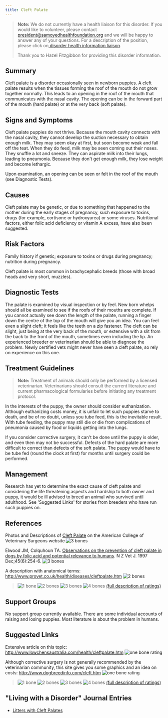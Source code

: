 ```yaml
---
title: Cleft Palate
---
```

> **Note:** We do not currently have a health liaison for this disorder. If you would like to volunteer, please contact[ president@samoyedhealthfoundation.org](mailto:president@samoyedhealthfoundation.org?subject=Questions%20about%20becoming%20a%20Health%20Information%20Liaison%20or%20Reviewer) and we will be happy to answer any of your questions.
> For a description of the position, please click on[ disorder health information liaison](/become-a-health-information-liaison).
>
> Thank you to Hazel Fitzgibbon for providing this disorder information.

## Summary

Cleft palate is a disorder occasionally seen in newborn puppies.  A
cleft palate results when the tissues forming the roof of the mouth do
not grow together normally. This leads to an opening in the roof of the
mouth that communicates with the nasal cavity. The opening can be in the
forward part of the mouth (hard palate) or at the very back (soft
palate).

## Signs and Symptoms

Cleft palate puppies do not thrive. Because the mouth cavity connects
with the nasal cavity, they cannot develop the suction necessary to
obtain enough milk.  They may seem okay at first, but soon become weak
and fall off the teat. When they do feed, milk may be seen coming out
their noses. They snuffle a lot and sneeze.  They can aspirate milk into
their lungs, leading to pneumonia.  Because they don't get enough milk,
they lose weight and become lethargic.

Upon examination, an opening can be seen or felt in the roof of the
mouth (see Diagnostic Tests).

## Causes

Cleft palate may be genetic, or due to something that happened to the
mother during the early stages of pregnancy, such exposure to toxins,
drugs (for example, cortisone or hydroxyurea) or some viruses.
Nutritional factors, either folic acid deficiency or vitamin A excess,
have also been suggested.

## Risk Factors

Family history if genetic; exposure to toxins or drugs during
pregnancy;  nutrition during pregnancy.

Cleft palate is most common in brachycephalic breeds (those with broad
heads and very short,  muzzles).

## Diagnostic Tests

The palate is examined by visual inspection or by feel.  New born whelps
should all be examined to see if the roofs of their mouths are complete.
If you cannot actually see down the length of the palate, running a
finger down the centre of the top of the mouth will give you an idea.
You can feel even a slight cleft; it feels like the teeth on a zip
fastener. The cleft can be slight, just being at the very back of the
mouth, or extensive with a slit from the back to the front of the mouth,
sometimes even including the lip.   An experienced breeder or
veterinarian should be able to diagnose the problem. Newly certified
vets might never have seen a cleft palate, so rely on experience on this
one.

## Treatment Guidelines

> **Note:** Treatment of animals should only be performed by a licensed
> veterinarian. Veterinarians should consult the current literature and
> current pharmacological formularies before initiating any treatment
> protocol.

In the interests of the puppy, the owner should consider euthanization.
Although euthanizing costs money, it is unfair to let such puppies
starve to death, and be of no doubt, unless you tube feed, this is the
inevitable result. With tube feeding, the puppy may still die or die
from complications of pneumonia caused by food or liquids getting into
the lungs.

If you consider corrective surgery, it can't be done until the puppy is
older, and even then may not be successful.  Defects of the hard palate
are more difficult to correct than defects of the soft palate.  The
puppy would have to be tube fed (round the clock at first) for months
until surgery could be performed.

## Management

Research has yet to determine the exact cause of cleft palate and
considering the life threatening aspects and hardship to both owner and
puppy, it would be ill advised to breed an animal who survived until
adulthood.  See 'Suggested Links' for stories from breeders who have run
such puppies on.

## References

Photos and Descriptions of [Cleft
Palate](https://www.acvs.org/small-animal/cleft-palate)
on the American College of Veterinary Surgeons website
![3 bones](/img/3-bones.gif)

Elwood JM, Colquhoun TA. [Observations on the prevention of cleft palate
in dogs by folic acid and potential relevance to
humans](http://www.ncbi.nlm.nih.gov/sites/entrez?Db=pubmed&Cmd=ShowDetailView&TermToSearch=16032001&ordinalpos=1&itool=EntrezSystem2.PEntrez.Pubmed.Pubmed_ResultsPanel.Pubmed_RVDocSum).
N Z Vet J. 1997 Dec;45(6):254-6.
![3 bones](/img/3-bones.gif)

A description with anatomical terms:
<http://www.provet.co.uk/health/diseases/cleftpalate.htm>
![2 bones](/img/2-bones.gif)

> ![1 bone](/img/1-bone.gif)
> ![2 bones](/img/2-bones.gif)
> ![3 bones](/img/3-bones.gif)
> ![4 bones](/img/4-bones.gif)
> [(full description of ratings)](/diseases/ratings-what-do-they-mean)

## Support Groups

No support group currently available. There are some individual accounts
of raising and losing puppies. Most literature is about the problem in
humans.

## Suggested Links

Extensive article on this topic:
<http://www.lowchensaustralia.com/health/cleftpalate.htm>
![one bone rating](/img/1-bone.gif)

Although corrective surgery is not generally recommended by the
veterinarian community, this site gives you some graphics and an idea on
costs:
<http://www.dogbreedinfo.com/cleft.htm>
![one bone rating](/img/1-bone.gif)

> ![1 bone](/img/1-bone.gif)
> ![2 bones](/img/2-bones.gif)
> ![3 bones](/img/3-bones.gif)
> ![4 bones](/img/4-bones.gif)
> [(full description of ratings)](/diseases/ratings-what-do-they-mean)

## "Living with a Disorder" Journal Entries

* [Litters with Cleft Palates](/diseases/cleft-palate-litters-with-cleft-palates)
